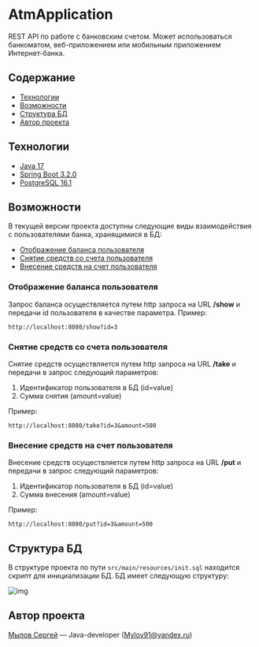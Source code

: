 # AtmApplication
REST API по работе с банковским счетом. Может использоваться банкоматом, веб-приложением или мобильным приложением Интернет-банка.

## Содержание
- [Технологии](#технологии)
- [Возможности](#возможности)
- [Структура БД](#структура-бд)
- [Автор проекта](#автор-проекта)

## Технологии
- [Java 17](https://www.java.com/ru/)
- [Spring Boot 3.2.0](https://spring.io/projects/spring-boot)
- [PostgreSQL 16.1](https://www.postgresql.org)

## Возможности
В текущей версии проекта доступны следующие виды взаимодействия с пользователями банка, хранящимися в БД:
- [Отображение баланса пользователя](#отображение-баланса-пользователя)
- [Снятие средств со счета пользователя](#снятие-средств-со-счета-пользователя)
- [Внесение средств на счет пользователя](#внесение-средств-на-счет-пользователя)


### Отображение баланса пользователя
Запрос баланса осуществляется путем http запроса на URL **/show** и передачи id пользователя в качестве параметра. 
Пример:
```
http://localhost:8080/show?id=3
```

### Снятие средств со счета пользователя
Снятие средств осуществляется путем http запроса на URL **/take** и передачи в запрос следующий параметров:
1. Идентификатор пользователя в БД (id=value)
2. Сумма снятия (amount=value)

Пример:
```
http://localhost:8080/take?id=3&amount=500
```

### Внесение средств на счет пользователя
Внесение средств осуществляется путем http запроса на URL **/put** и передачи в запрос следующий параметров:
1. Идентификатор пользователя в БД (id=value)
2. Сумма внесения (amount=value)

Пример:
```
http://localhost:8080/put?id=3&amount=500
```

## Структура БД
В структуре проекта по пути `src/main/resources/init.sql` находится скрипт для инициализации БД.
БД имеет следующую структуру:

![img](https://i.ibb.co/h77w2PK/2023-12-19-16-46-29.png)

## Автор проекта
  [Мылов Сергей](https://github.com/Mylov91) — Java-developer (Mylov91@yandex.ru)
